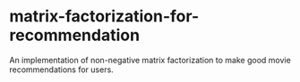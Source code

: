 # matrix-factorization-for-recommendation
An implementation of non-negative matrix factorization to make good movie recommendations for users.
